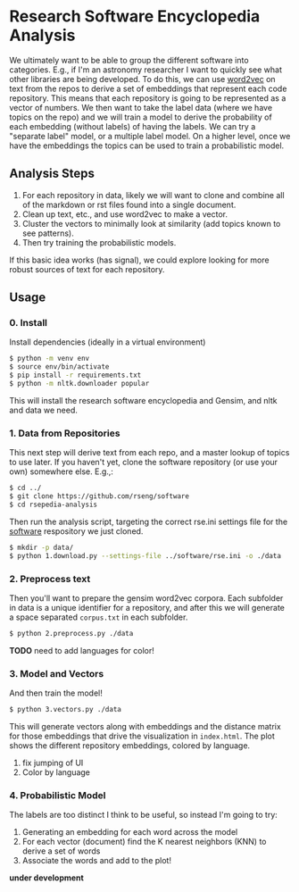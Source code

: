 # Research Software Encyclopedia Analysis

We ultimately want to be able to group the different software into categories.
E.g., if I'm an astronomy researcher I want to quickly see what other libraries
are being developed. To do this, we can use [word2vec](https://radimrehurek.com/gensim/models/word2vec.html) on text from the repos
to derive a set of embeddings that represent each code repository.
This means that each repository is going to be represented as a vector of numbers.
We then want to take the label data (where we have topics on the repo) and we will
train a model to derive the probability of each embedding (without labels) of having
the labels. We can try a "separate label" model, or a multiple label model.
On a higher level, once we have the embeddings the topics can be used to train a probabilistic model.

## Analysis Steps

1. For each repository in data, likely we will want to clone and combine all of the markdown or rst files found into a single document.
2. Clean up text, etc., and use word2vec to make a vector.
3. Cluster the vectors to minimally look at similarity (add topics known to see patterns).
4. Then try training the probabilistic models.

If this basic idea works (has signal), we could explore looking for more robust sources of text for each repository.

## Usage

### 0. Install

Install dependencies (ideally in a virtual environment)

```bash
$ python -m venv env
$ source env/bin/activate
$ pip install -r requirements.txt
$ python -m nltk.downloader popular
```

This will install the research software encyclopedia and Gensim, and nltk
and data we need.

### 1. Data from Repositories

This next step will derive text from each repo, and a master lookup of topics
to use later. If you haven't yet, clone the software repository (or use your own)
somewhere else. E.g.,:

```bash
$ cd ../
$ git clone https://github.com/rseng/software
$ cd rsepedia-analysis
```

Then run the analysis script, targeting the correct rse.ini settings file
for the [software](https://github.com/rseng/software) respository we
just cloned.

```bash
$ mkdir -p data/
$ python 1.download.py --settings-file ../software/rse.ini -o ./data
```

### 2. Preprocess text

Then you'll want to prepare the gensim word2vec corpora. Each subfolder in
data is a unique identifier for a repository, and after this we will generate
a space separated `corpus.txt` in each subfolder.

```bash
$ python 2.preprocess.py ./data
```

**TODO** need to add languages for color!

### 3. Model and Vectors

And then train the model!

```bash
$ python 3.vectors.py ./data
```

This will generate vectors along with embeddings and the distance matrix for
those embeddings that drive the visualization in `index.html`. The plot shows
the different repository embeddings, colored by language.

1. fix jumping of UI 
2. Color by language

### 4. Probabilistic Model

The labels are too distinct I think to be useful, so instead I'm going to try:

1. Generating an embedding for each word across the model
2. For each vector (document) find the K nearest neighbors (KNN) to derive a set of words
3. Associate the words and add to the plot!

**under development**
